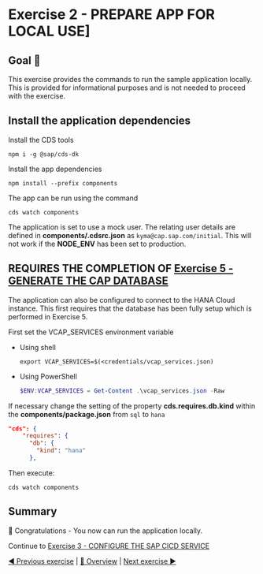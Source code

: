 # Exercise 2 - PREPARE APP FOR LOCAL USE]

## Goal 🎯

This exercise provides the commands to run the sample application locally. This is provided for informational purposes and is not needed to proceed with the exercise.

## Install the application dependencies

Install the CDS tools

```shell
npm i -g @sap/cds-dk
```

Install the app dependencies

```shell
npm install --prefix components
```

The app can be run using the command

```shell
cds watch components
```

The application is set to use a mock user. The relating user details are defined in **components/.cdsrc.json** as `kyma@cap.sap.com/initial`. This will not work if the **NODE_ENV** has been set to production.

## REQUIRES THE COMPLETION OF [Exercise 5 - GENERATE THE CAP DATABASE](../ex5/README.md)

The application can also be configured to connect to the HANA Cloud instance. This first requires that the database has been fully setup which is performed in Exercise 5.

First set the VCAP_SERVICES environment variable

- Using shell

  ```shell
  export VCAP_SERVICES=$(<credentials/vcap_services.json)
  ```

- Using PowerShell

  ```powershell
  $ENV:VCAP_SERVICES = Get-Content .\vcap_services.json -Raw
  ```

If necessary change the setting of the property **cds.requires.db.kind** within the **components/package.json** from `sql` to `hana`

```json
"cds": {
    "requires": {
      "db": {
        "kind": "hana"
      },

```

Then execute:

```shell
cds watch components
```

## Summary

🎉 Congratulations - You now can run the application locally.

Continue to [Exercise 3 - CONFIGURE THE SAP CICD SERVICE](../ex3/README.md)

[◀ Previous exercise](../ex1/README.md) | [🔼 Overview](../../README.md) | [Next exercise ▶](../ex3/README.md)
